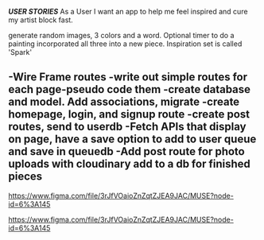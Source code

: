 ***USER STORIES***
As a User I want an app to help me feel inspired and cure my artist block fast.

generate random images, 3 colors and a word. Optional timer to do a painting incorporated all three into a new piece. Inspiration set is called 'Spark'

-Wire Frame routes
-write out simple routes for each page-pseudo code them
-create database and model. Add associations, migrate
-create homepage, login, and signup route
-create post routes, send to userdb
-Fetch APIs that display on page, have a save option to add to user queue and save in queuedb
-Add post route for photo uploads with cloudinary add to a db for finished pieces
-



https://www.figma.com/file/3rJfVOaioZnZqtZJEA9JAC/MUSE?node-id=6%3A145


https://www.figma.com/file/3rJfVOaioZnZqtZJEA9JAC/MUSE?node-id=6%3A145